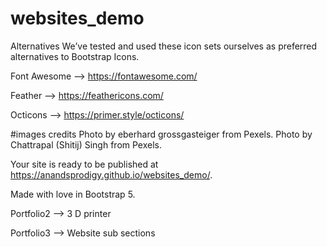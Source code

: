 # websites_demo

Alternatives
We’ve tested and used these icon sets ourselves as preferred alternatives to Bootstrap Icons.

Font Awesome --> https://fontawesome.com/

Feather --> https://feathericons.com/

Octicons --> https://primer.style/octicons/


#images credits
Photo by eberhard grossgasteiger from Pexels.
Photo by Chattrapal (Shitij) Singh from Pexels.


Your site is ready to be published at https://anandsprodigy.github.io/websites_demo/.


Made with love in Bootstrap 5.



Portfolio2 --> 3 D printer

Portfolio3 --> Website sub sections
